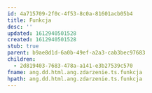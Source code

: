 ```yaml
---
id: 4a715709-2f0c-4f53-8c0a-81601acb05b4
title: Funkcja
desc: ''
updated: 1612940501528
created: 1612940501528
stub: true
parent: b9ae8d1d-6a0b-49ef-a2a3-cab3bec97683
children:
  - 2d819403-7683-478a-a141-e3b27539c570
fname: ang.dd.html.ang.zdarzenie.ts.funkcja
hpath: ang.dd.html.ang.zdarzenie.ts.funkcja
---
```



